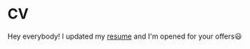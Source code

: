 # CV

Hey everybody! I updated my [resume](https://ksalpern.github.io/cv/1resume/index.html) and I'm opened for your offers😃
